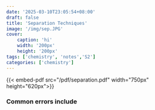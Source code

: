 ```yaml
---
date: '2025-03-10T23:05:54+08:00'
draft: false
title: 'Separation Techniques'
image: '/img/sep.JPG'
cover: 
    caption: 'hi'
    width: '200px' 
    height: '200px' 
tags: ['chemistry', 'notes','S2']
categories: ['chemistry']
---
```

<!--more-->
{{< embed-pdf src="/pdf/separation.pdf" width="750px" height="620px">}}

### Common errors include